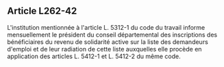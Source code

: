 ## Article L262-42

L'institution mentionnée à l'article L. 5312-1 du code du travail informe mensuellement le président du
conseil départemental des inscriptions des bénéficiaires du revenu de solidarité active sur la liste des
demandeurs d'emploi et de leur radiation de cette liste auxquelles elle procède en application des articles L.
5412-1 et L. 5412-2 du même code.

